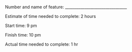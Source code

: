 Number and name of feature: ________________________________

Estimate of time needed to complete: 2 hours

Start time: 9 pm

Finish time: 10 pm

Actual time needed to complete: 1 hr
